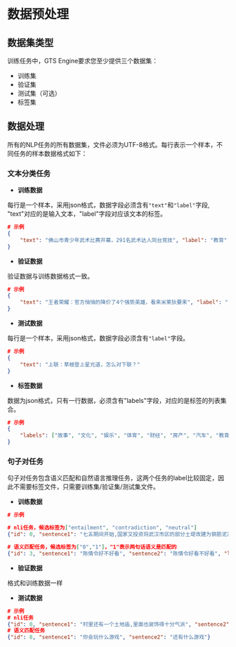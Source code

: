 # 数据预处理

## 数据集类型

训练任务中，GTS Engine要求您至少提供三个数据集：
- 训练集
- 验证集
- 测试集（可选）
- 标签集

## 数据处理

所有的NLP任务的所有数据集，文件必须为UTF-8格式。每行表示一个样本，不同任务的样本数据格式如下：

### 文本分类任务

- **训练数据**

每行是一个样本，采用json格式，数据字段必须含有`"text"`和`"label"`字段, "text"对应的是输入文本，"label"字段对应该文本的标签。

```json
# 示例
{
    "text": "佛山市青少年武术比赛开幕，291名武术达人同台竞技", "label": "教育"
}
```

- **验证数据**

验证数据与训练数据格式一致。

```json
# 示例
{
    "text": "王者荣耀：官方悄悄的降价了4个强势英雄，看来米莱狄要来", "label": "电竞"
}
```

- **测试数据**

每行是一个样本，采用json格式，数据字段必须含有`"label"`字段。

```json
# 示例
{
    "text": "上联：草根登上星光道，怎么对下联？"
}
```

- **标签数据**

数据为json格式，只有一行数据，必须含有"labels"字段，对应的是标签的列表集合。

```json
# 示例
{
    "labels": ["故事", "文化", "娱乐", "体育", "财经", "房产", "汽车", "教育", "科技", "军事", "旅游", "国际", "股票", "农业", "电竞"]
}
```


### 句子对任务

句子对任务包含语义匹配和自然语言推理任务，这两个任务的label比较固定，因此不需要标签文件，只需要训练集/验证集/测试集文件。

- **训练数据**

```json
# 示例

# nli任务，候选标签为["entailment", "contradiction", "neutral"]
{"id": 0, "sentence1": "七五期间开始,国家又投资将武汉市区的部分土堤改建为钢筋泥凝土防水墙", "sentence2": "八五期间会把剩下的土堤都改建完", "label": "neutral"}

# 语义匹配任务，候选标签为["0","1"]，"1"表示两句话语义是匹配的
{"id": 3, "sentence1": "陈情令好不好看", "sentence2": "陈情令好看不好看", "label": "1"}
```

- **验证数据**

格式和训练数据一样

- **测试数据**

```json
# 示例
# nli任务
{"id": 0, "sentence1": "村里还有一个土地庙,里面也装饰得十分气派", "sentence2": "村里只有一个土地庙"}
# 语义匹配任务
{"id": 8, "sentence1": "你会玩什么游戏", "sentence2": "还有什么游戏"}
```